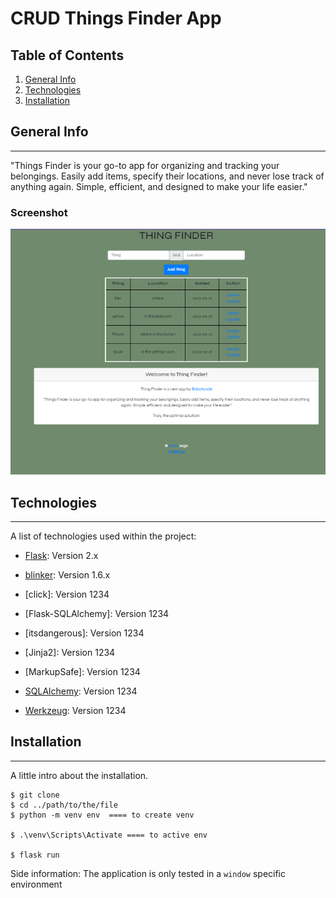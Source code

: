 # CRUD Things Finder App


## Table of Contents
1. [General Info](#general-info)
2. [Technologies](#technologies)
3. [Installation](#installation)


## General Info
***
"Things Finder is your go-to app for organizing and tracking your belongings. Easily add items, specify their locations, and never lose track of anything again. Simple, efficient, and designed to make your life easier."
### Screenshot
![Image text](/static/img/Screenshot.png)


## Technologies
***
A list of technologies used within the project:
* [Flask](Flask): Version 2.x
* [blinker](blinker): Version 1.6.x
* [click]: Version 1234
* [Flask-SQLAlchemy]: Version 1234

* [itsdangerous]: Version 1234

* [Jinja2]: Version 1234
* [MarkupSafe]: Version 1234

* [SQLAlchemy](): Version 1234

* [Werkzeug](): Version 1234


## Installation
***
A little intro about the installation.
```
$ git clone 
$ cd ../path/to/the/file
$ python -m venv env  ==== to create venv

$ .\venv\Scripts\Activate ==== to active env

$ flask run
```
Side information: The application is only tested in a ```window``` specific  environment
